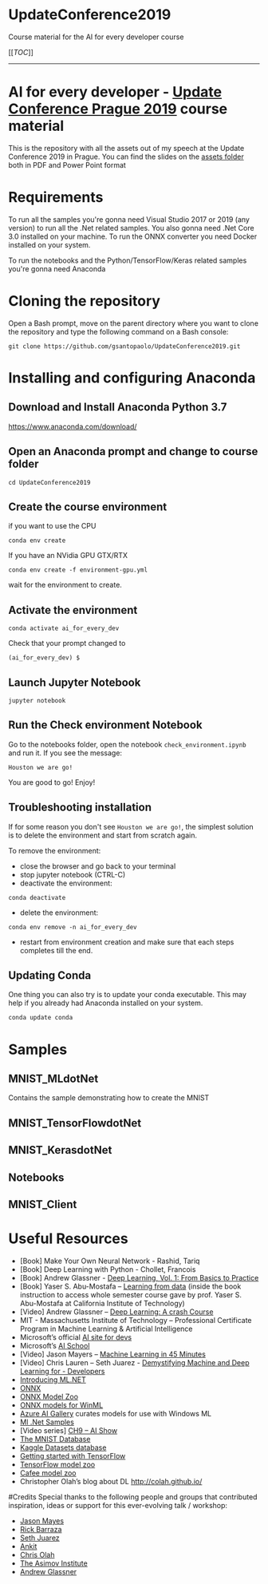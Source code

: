 # UpdateConference2019
Course material for the AI for every developer course

[[_TOC_]]

------

# AI for every developer - [Update Conference Prague 2019](https://www.updateconference.net/) course material 
This is the repository with all the assets out of my speech at the Update Conference 2019 in Prague.
You can find the slides on the [assets folder](https://github.com/gsantopaolo/UpdateConference2019/tree/master/Assets) both in PDF and Power Point format

# Requirements
To run all the samples you're gonna need Visual Studio 2017 or 2019 (any version) to run all the .Net related samples.
You also gonna need .Net Core 3.0 installed on your machine.
To run the ONNX converter you need Docker installed on your system.

To run the notebooks and the Python/TensorFlow/Keras related samples you're gonna need Anaconda

# Cloning the repository
Open a Bash prompt, move on the parent directory where you want to clone the repository and type the following command on a Bash console:

```
git clone https://github.com/gsantopaolo/UpdateConference2019.git
```

# Installing and configuring Anaconda
## Download and Install Anaconda Python 3.7

https://www.anaconda.com/download/

## Open an Anaconda prompt and change to course folder

```
cd UpdateConference2019
```

## Create the course environment
if you want to use the CPU
```
conda env create
```
If you have an NVidia GPU GTX/RTX
```
conda env create -f environment-gpu.yml
```

wait for the environment to create.

## Activate the environment
```
conda activate ai_for_every_dev
```

Check that your prompt changed to

```
(ai_for_every_dev) $
```

## Launch Jupyter Notebook

```
jupyter notebook
```

## Run the Check environment Notebook

Go to the notebooks folder, open the notebook `check_environment.ipynb` and run it. If you see the message:

    Houston we are go!

You are good to go! Enjoy!


## Troubleshooting installation
If for some reason you don't see `Houston we are go!`, the simplest solution is to delete the environment and start from scratch again.

To remove the environment:

- close the browser and go back to your terminal
- stop jupyter notebook (CTRL-C)
- deactivate the environment:

```
conda deactivate
```

- delete the environment:

```
conda env remove -n ai_for_every_dev
```

- restart from environment creation and make sure that each steps completes till the end.

## Updating Conda

One thing you can also try is to update your conda executable. This may help if you already had Anaconda installed on your system.

```
conda update conda
```
# Samples
## MNIST_MLdotNet
Contains the sample demonstrating how to create the MNIST 

## MNIST_TensorFlowdotNet

## MNIST_KerasdotNet

## Notebooks

## MNIST_Client

# Useful Resources
- [Book] Make Your Own Neural Network - Rashid, Tariq 
- [Book] Deep Learning with Python - Chollet, Francois
- [Book] Andrew Glassner   - [Deep Learning, Vol. 1: From Basics to Practice](https://www.amazon.com/dp/B079XSQNRX/)
- [Book] Yaser S. Abu-Mostafa – [Learning from data](https://www.amazon.com/Learning-Data-Yaser-S-Abu-Mostafa/dp/1600490069)  (inside the book instruction to access whole semester course gave by prof. Yaser S. Abu-Mostafa  at California Institute of Technology)
- [Video] Andrew Glassner – [Deep Learning: A crash Course](https://www.youtube.com/watch?v=r0Ogt-q956I ) 
- MIT - Massachusetts Institute of Technology – Professional Certificate Program in Machine Learning & Artificial Intelligence
- Microsoft’s official [AI site for devs](https://azure.microsoft.com/en-us/overview/ai-platform/) 
- Microsoft’s [AI School](https://aischool.microsoft.com/en-us/learning-paths ) 
- [Video] Jason Mayers – [Machine Learning in 45 Minutes](https://www.youtube.com/watch?v=X4I9QmcSEYo)  
- [Video] Chris Lauren – Seth Juarez - [Demystifying Machine and Deep Learning for - Developers](https://www.youtube.com/watch?v=cU7Wq5k8u-U)  
- [Introducing ML.NET](https://www.youtube.com/watch?v=OhCysVU5RDA ) 
- [ONNX](https://onnx.ai/) 
- [ONNX Model Zoo](https://github.com/onnx/models)  
- [ONNX models for WinML](https://docs.microsoft.com/en-us/windows/ai/get-onnx-model)  
- [Azure AI Gallery](https://gallery.azure.ai/models ) curates models for use with Windows ML 
- [Ml .Net Samples](https://github.com/dotnet/machinelearning-samples)  
- [Video series] [CH9 – AI Show](https://channel9.msdn.com/Shows/AI-Show) 
- [The MNIST Database](http://yann.lecun.com/exdb/mnist/ ) 
- [Kaggle Datasets database](https://www.kaggle.com/datasets)  
- [Getting started with TensorFlow](https://tf.wiki/en/basic.html ) 
- [TensorFlow model zoo](https://github.com/tensorflow/models/blob/master/research/object_detection/g3doc/detection_model_zoo.md ) 
- [Cafee model zoo](https://github.com/BVLC/caffe/wiki/Model-Zoo)   
- Christopher Olah’s blog about DL http://colah.github.io/ 


#Credits
Special thanks to the following people and groups that contributed inspiration, ideas or support for this ever-evolving talk / workshop:
- [Jason Mayes](https://twitter.com/jason_mayes)
- [Rick Barraza](https://twitter.com/rickbarraza)
- [Seth Juarez](https://twitter.com/sethjuarez)
- [Ankit](https://twitter.com/ankitasthana86)
- [Chris Olah](https://twitter.com/ch402)	 
- [The Asimov Institute](http://www.asimovinstitute.org/)
- [Andrew Glassner](https://twitter.com/andrewglassner)
